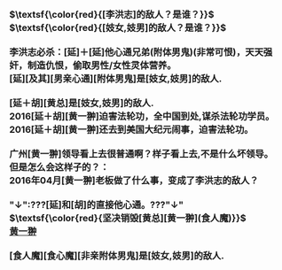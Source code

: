 <h3>
<br>$\textsf{\color{red}{[李洪志]的敌人？是谁？}}$
<br>$\textsf{\color{red}{[妓女,妓男]的敌人？是谁？}}$
<br>
<br>李洪志必杀：[延]＋[延]他心通兄弟(附体男鬼)(非常可恨)，天天强奸，制造仇恨，偷取男性/女性灵体营养。
<br>[延][及其][男亲心通][附体男鬼]是[妓女,妓男]的敌人.
<br>
<br>[延＋胡][黄总]是[妓女,妓男]的敌人.
<br>2016[延＋胡][黄一翀]迫害法轮功，全中国到处,谋杀法轮功学员。
<br>2016[延＋胡][黄一翀]还去到美国大纪元闹事，迫害法轮功。
<br>
<br>广州[黄一翀]领导看上去很普通啊？样子看上去,不是什么坏领导。
<br>但是怎么会这样子的？：
<br>2016年04月[黄一翀]老板做了什么事，变成了李洪志的敌人？
<br>
<br>"↓":???[延]和[胡]的直接他心通。???"↓"
<br>$\textsf{\color{red}{坚决销毁[黄总][黄一翀](食人魔)}}$
<br><a href="https://baike.baidu.com/item/黄一翀/4917285" target=_blank>黄一翀</a>
<br>
<br>[食人魔][食心魔][非亲附体男鬼]是[妓女,妓男]的敌人.
<br>
</h3>
